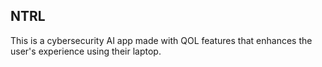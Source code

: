 ## NTRL

This is a cybersecurity AI app made with QOL features that enhances the user's experience using their laptop.
